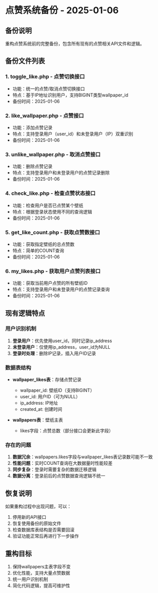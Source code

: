 # 点赞系统备份 - 2025-01-06

## 备份说明
重构点赞系统前的完整备份，包含所有现有的点赞相关API文件和逻辑。

## 备份文件列表

### 1. toggle_like.php - 点赞切换接口
- 功能：统一的点赞/取消点赞切换接口
- 特点：基于IP地址识别用户，支持BIGINT类型wallpaper_id
- 备份时间：2025-01-06

### 2. like_wallpaper.php - 点赞接口
- 功能：添加点赞记录
- 特点：支持登录用户（user_id）和未登录用户（IP）双重识别
- 备份时间：2025-01-06

### 3. unlike_wallpaper.php - 取消点赞接口
- 功能：删除点赞记录
- 特点：支持登录用户和未登录用户的点赞记录删除
- 备份时间：2025-01-06

### 4. check_like.php - 检查点赞状态接口
- 功能：检查用户是否已点赞某个壁纸
- 特点：根据登录状态使用不同的查询逻辑
- 备份时间：2025-01-06

### 5. get_like_count.php - 获取点赞数接口
- 功能：获取指定壁纸的总点赞数
- 特点：简单的COUNT查询
- 备份时间：2025-01-06

### 6. my_likes.php - 获取用户点赞列表接口
- 功能：获取当前用户点赞的所有壁纸ID
- 特点：支持登录用户和未登录用户的点赞记录查询
- 备份时间：2025-01-06

## 现有逻辑特点

### 用户识别机制
1. **登录用户**：优先使用user_id，同时记录ip_address
2. **未登录用户**：仅使用ip_address，user_id为NULL
3. **登录时处理**：删除IP记录，插入用户ID记录

### 数据表结构
- **wallpaper_likes表**：存储点赞记录
  - wallpaper_id: 壁纸ID（支持BIGINT）
  - user_id: 用户ID（可为NULL）
  - ip_address: IP地址
  - created_at: 创建时间

- **wallpapers表**：壁纸主表
  - likes字段：点赞总数（部分接口会更新此字段）

### 存在的问题
1. **数据冗余**：wallpapers.likes字段与wallpaper_likes表记录数可能不一致
2. **性能问题**：实时COUNT查询在大数据量时性能较差
3. **同步复杂**：登录时需要复杂的数据迁移逻辑
4. **数据分离**：登录前后的点赞数据查询逻辑不统一

## 恢复说明
如果重构过程中出现问题，可以：
1. 停用新的API接口
2. 恢复使用备份的原始文件
3. 检查数据库表结构是否需要回滚
4. 验证功能正常后再进行下一步操作

## 重构目标
1. 保持wallpapers主表字段不变
2. 优化性能，支持大量点赞数据
3. 统一用户识别机制
4. 简化代码逻辑，提高可维护性